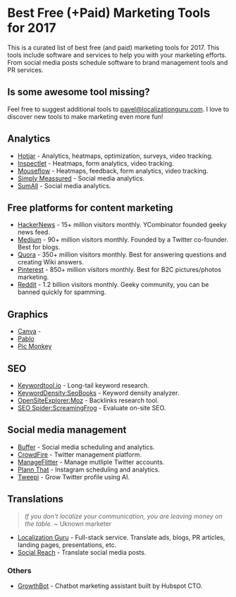 # Best Free (+Paid) Marketing Tools for 2017
This is a curated list of best free (and paid) marketing tools for 2017. This tools include software and services to help you with your marketing efforts. From social media posts schedule software to brand management tools and PR services.

## Is some awesome tool missing?
Feel free to suggest additional tools to pavel@localizationguru.com. I love to discover new tools to make marketing even more fun!

## Analytics

* [Hotjar](https://www.hotjar.com/) - Analytics, heatmaps, optimization, surveys, video tracking.
* [Inspectlet](https://www.inspectlet.com/) - Heatmaps, form analytics, video tracking.
* [Mouseflow](https://mouseflow.com/) - Heatmaps, feedback, form analytics, video tracking.
* [Simply Meassured](https://simplymeasured.com/) - Social media analytics.
* [SumAll](https://sumall.com/) - Social media analytics.

## Free platforms for content marketing

* [HackerNews](https://news.ycombinator.com/) - 15+ million visitors monthly. YCombinator founded geeky news feed. 
* [Medium](https://medium.com/) - 90+ million visitors monthly. Founded by a Twitter co-founder. Best for blogs.
* [Quora](https://www.quora.com/) - 350+ million visitors monthly. Best for answering questions and creating Wiki answers.
* [Pinterest](https://www.pinterest.com/) - 850+ million visitors monthly. Best for B2C pictures/photos marketing.
* [Reddit](https://www.reddit.com) - 1.2 billion visitors monthly. Geeky community, you can be banned quickly for spamming.

## Graphics

* [Canva](https://www.canva.com/) -
* [Pablo](https://pablo.buffer.com/)
* [Pic Monkey](https://www.picmonkey.com/)

## SEO

* [Keywordtool.io](https://keywordtool.io/) - Long-tail keyword research.
* [KeywordDensity:SeoBooks](http://tools.seobook.com/general/keyword-density/) - Keyword density analyzer.
* [OpenSiteExplorer:Moz](https://moz.com/researchtools/ose/) - Backlinks research tool.
* [SEO Spider:ScreamingFrog](https://www.screamingfrog.co.uk/seo-spider/) - Evaluate on-site SEO.

## Social media management

* [Buffer](https://buffer.com/) - Social media scheduling and analytics.
* [CrowdFire](https://www.crowdfireapp.com/) - Twitter management platform.
* [ManageFlitter](https://manageflitter.com/) - Manage mutliple Twitter accounts.
* [Plann That](https://plannthat.com/) - Instagram scheduling and analytics.
* [Tweepi](https://tweepi.com/) - Grow Twitter profile using AI.


## Translations

> _If you don't localize your communication, you are leaving money on the table._ ~ Uknown marketer

* [Localization Guru](https://www.localizationguru.com/en/) - Full-stack service. Translate ads, blogs, PR articles, landing pages, presentations, etc.
* [Social Reach](https://socialreach.co/) - Translate social media posts.

### Others

* [GrowthBot](http://growthbot.org/) - Chatbot marketing assistant built by Hubspot CTO. 
